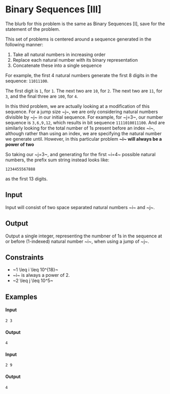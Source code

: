 # Binary Sequences [III]

The blurb for this problem is the same as Binary Sequences [I], save for the statement of the problem.

This set of problems is centered around a sequence generated in the following manner:

1. Take all natural numbers in increasing order
2. Replace each natural number with its binary representation
3. Concatenate these into a single sequence

For example, the first 4 natural numbers generate the first 8 digits in the sequence: `11011100`.

The first digit is `1`, for `1`. The next two are `10`, for `2`. The next two are `11`, for `3`, and the final three are `100`, for `4`.

In this third problem, we are actually looking at a modification of this sequence. For a jump size ~j~, we are only considering natural numbers divisible by ~j~ in our initial sequence. For example, for ~j=3~, our number sequence is `3,6,9,12`, which results in bit sequence `1111010011100`. And are similarly looking for the total number of 1s present before an index ~i~, although rather than using an index, we are specifying the natural number we generate until. However, in this particular problem **~i~ will always be a power of two**

So taking our ~j=3~, and generating for the first ~i=4~ possible natural numbers, the prefix sum string instead looks like:

```
1234455567888
```

as the first 13 digits.

## Input

Input will consist of two space separated natural numbers ~i~ and ~j~.

## Output

Output a single integer, representing the numbner of 1s in the sequence at or before (1-indexed) natural number ~i~, when using a jump of ~j~.

## Constraints

* ~1 \leq i \leq 10^{18}~
* ~i~ is always a power of 2.
* ~2 \leq j \leq 10^5~

## Examples

#### Input
```
2 3
```
#### Output
```
4
```

#### Input
```
2 9
```
#### Output
```
4
```
